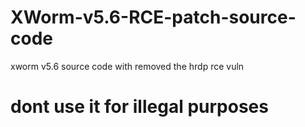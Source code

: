 # XWorm-v5.6-RCE-patch-source-code
xworm v5.6 source code with removed the hrdp rce vuln

# dont use it for illegal purposes
